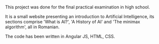 This project was done for the final practical examination in high school.

It is a small website presenting an introduction to Artificial Intelligence, its sections comprise 'What is AI?', 'A History of AI' and 'The minimax algorithm', all in Romanian.

The code has been written in Angular JS, HTML, CSS.
